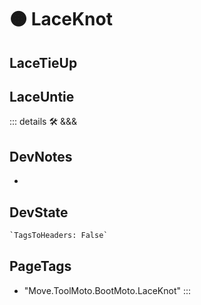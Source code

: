 
# 🟠 <moto>LaceKnot</moto>

## LaceTieUp

## LaceUntie

::: details 🛠 <dev>&&&</dev>

## DevNotes

-

## DevState

```py
`TagsToHeaders: False`
```

<h2>PageTags</h2>

- "Move.ToolMoto.BootMoto.LaceKnot"
:::
